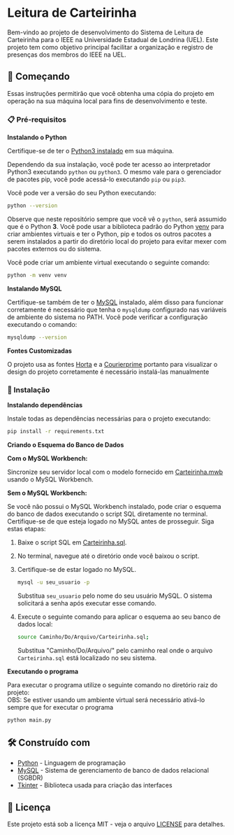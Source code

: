 # Leitura de Carteirinha

Bem-vindo ao projeto de desenvolvimento do Sistema de Leitura de Carteirinha para o IEEE na Universidade Estadual de Londrina (UEL). 
Este projeto tem como objetivo principal facilitar a organização e registro de presenças dos membros do IEEE na UEL.

## 🚀 Começando

Essas instruções permitirão que você obtenha uma cópia do projeto em operação na sua máquina local para fins de desenvolvimento e teste.

### 📋 Pré-requisitos


**Instalando o Python**

Certifique-se de ter o [Python3 instalado](https://realpython.com/installing-python/) em sua máquina.

Dependendo da sua instalação, você pode ter acesso ao interpretador Python3 executando `python` ou `python3`. 
O mesmo vale para o gerenciador de pacotes pip, você pode acessá-lo executando `pip` ou `pip3`.

Você pode ver a versão do seu Python executando:

```bash
python --version
```

Observe que neste repositório sempre que você vê o `python`, será assumido que é o Python **3**.
Você pode usar a biblioteca padrão do Python [venv](https://docs.python.org/3/library/venv.html)
para criar ambientes virtuais e ter o Python, pip e todos os outros pacotes a serem instalados
 a partir do diretório local do projeto para evitar mexer com pacotes externos ou do sistema.

Você pode criar um ambiente virtual executando o seguinte comando:

```bash
python -m venv venv
```

**Instalando MySQL**

Certifique-se também de ter o [MySQL](https://dev.mysql.com/downloads/installer/) instalado, além disso para funcionar 
corretamente é necessário que tenha o `mysqldump` configurado nas variáveis de ambiente do sistema no PATH.
Você pode verificar a configuração executando o comando:
```bash
mysqldump --version
```

**Fontes Customizadas**

O projeto usa as fontes [Horta](https://fontmeme.com/fontes/fonte-horta/) e a [Courierprime](https://fonts.google.com/specimen/Courier+Prime) 
portanto para visualizar o design do projeto corretamente é necessário instalá-las manualmente

### 🔧 Instalação

**Instalando dependências**  

Instale todas as dependências necessárias para o projeto executando:

```bash
pip install -r requirements.txt
```

**Criando o Esquema do Banco de Dados**

**Com o MySQL Workbench:**

Sincronize seu servidor local com o modelo fornecido em [Carteirinha.mwb](https://github.com/sb-uel/Leitura-de-Carteirinha/blob/main/db/Carteirinha.mwb) usando o MySQL Workbench.

**Sem o MySQL Workbench:**

Se você não possui o MySQL Workbench instalado, pode criar o esquema do banco de dados executando o script SQL diretamente no terminal. Certifique-se de que esteja logado no MySQL antes de prosseguir. Siga estas etapas:

1. Baixe o script SQL em [Carteirinha.sql](https://github.com/sb-uel/Leitura-de-Carteirinha/blob/main/db/Carteirinha.sql).

2. No terminal, navegue até o diretório onde você baixou o script.

3. Certifique-se de estar logado no MySQL.

    ```bash
    mysql -u seu_usuario -p
    ```

   Substitua `seu_usuario` pelo nome do seu usuário MySQL. O sistema solicitará a senha após executar esse comando.

4. Execute o seguinte comando para aplicar o esquema ao seu banco de dados local:

    ```bash
    source Caminho/Do/Arquivo/Carteirinha.sql;
    ```

   Substitua "Caminho/Do/Arquivo/" pelo caminho real onde o arquivo `Carteirinha.sql` está localizado no seu sistema.

**Executando o programa**  

Para executar o programa utilize o seguinte comando no diretório raiz do projeto:  
OBS: Se estiver usando um ambiente virtual será necessário ativá-lo sempre que for executar o programa
```bash
python main.py
```

## 🛠️ Construído com

* [Python](https://www.python.org/) - Linguagem de programação
* [MySQL](https://www.mysql.com/) - Sistema de gerenciamento de banco de dados relacional (SGBDR)
* [Tkinter](https://docs.python.org/pt-br/3/library/tkinter.html) - Biblioteca usada para criação das interfaces

## 📄 Licença

Este projeto está sob a licença MIT - veja o arquivo [LICENSE](https://github.com/sb-uel/Leitura-de-Carteirinha/blob/main/LICENSE) para detalhes.

